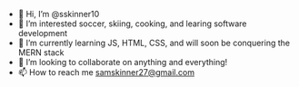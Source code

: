 - 👋 Hi, I’m @sskinner10
- 👀 I’m interested soccer, skiing, cooking, and learing software development
- 🌱 I’m currently learning JS, HTML, CSS, and will soon be conquering the MERN stack
- 💞️ I’m looking to collaborate on anything and everything!
- 📫 How to reach me samskinner27@gmail.com

<!---
sskinner10/sskinner10 is a ✨ special ✨ repository because its `README.md` (this file) appears on your GitHub profile.
You can click the Preview link to take a look at your changes.
--->
